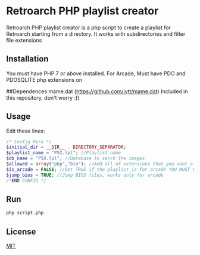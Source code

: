 # Retroarch PHP playlist creator

 Retroarch PHP playlist creator is a php script to create a playlist for Retroarch starting from a directory. It works with subdirectories and filter file extensions

## Installation

You must have PHP 7 or above installed.
For Arcade, Must have PDO and PDOSQLITE php extensions on

##Dependences
mame.dat (https://github.com/iytt/mame.dat)
Included in this repository, don't worry :))

## Usage

Edit these lines:

```PHP
/* Config Here */
$initial_dir = __DIR__ . DIRECTORY_SEPARATOR;
$playlist_name = "PSX.lpl"; //Playlist name
$db_name = "PSX.lpl"; //Database to serch the images
$allowed = array("pbp","bin"); //Add all of extensions that you want o put in playlist, is case sensitive
$is_arcade = FALSE; //Set TRUE if the playlist is for arcade YOU MUST HAVE THE mame.sqlite in the same folder
$jump_bios = TRUE; //Jump BIOS files, works only for arcade
/*END CONFIG */
```
## Run

```bash
php script.php
```

## License
[MIT](https://choosealicense.com/licenses/mit/)
